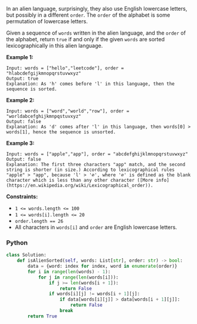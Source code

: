 In an alien language, surprisingly, they also use English lowercase letters, but possibly in a different  `order`. The  `order`  of the alphabet is some permutation of lowercase letters.

Given a sequence of  `words`  written in the alien language, and the  `order`  of the alphabet, return  `true`  if and only if the given  `words`  are sorted lexicographically in this alien language.

**Example 1:**
```
Input: words = ["hello","leetcode"], order = "hlabcdefgijkmnopqrstuvwxyz"
Output: true
Explanation: As 'h' comes before 'l' in this language, then the sequence is sorted.
```

**Example 2:**
```
Input: words = ["word","world","row"], order = "worldabcefghijkmnpqstuvxyz"
Output: false
Explanation: As 'd' comes after 'l' in this language, then words[0] > words[1], hence the sequence is unsorted.
```

**Example 3:**
```
Input: words = ["apple","app"], order = "abcdefghijklmnopqrstuvwxyz"
Output: false
Explanation: The first three characters "app" match, and the second string is shorter (in size.) According to lexicographical rules "apple" > "app", because 'l' > '∅', where '∅' is defined as the blank character which is less than any other character ([More info](https://en.wikipedia.org/wiki/Lexicographical_order)).
```

**Constraints:**

-   `1 <= words.length <= 100`
-   `1 <= words[i].length <= 20`
-   `order.length == 26`
-   All characters in  `words[i]`  and  `order`  are English lowercase letters.


### Python
```python
class Solution:
    def isAlienSorted(self, words: List[str], order: str) -> bool:
        data = {word: index for index, word in enumerate(order)}
        for i in range(len(words) - 1):
            for j in range(len(words[i])):
                if j >= len(words[i + 1]):
                    return False
                if words[i][j] != words[i + 1][j]:
                    if data[words[i][j]] > data[words[i + 1][j]]:
                        return False
                    break
        return True
```